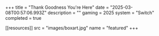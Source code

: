 +++
title = "Thank Goodness You're Here"
date = "2025-03-08T00:57:06.993Z"
description = ""
gaming = 2025
system = "Switch"
completed = true

[[resources]]
src = "images/boxart.jpg"
name = "featured"
+++

<!-- Start writing here...

**Final trophy count: __ of __**

![Trophy List](images/trophies.jpg) -->
